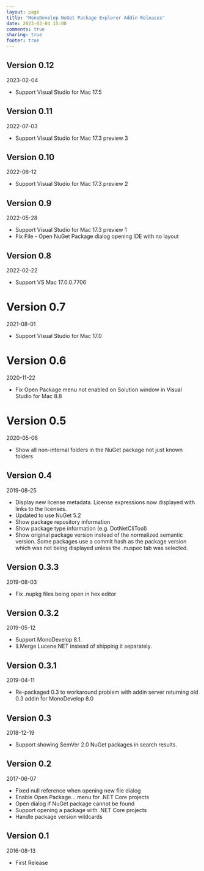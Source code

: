 ```yaml
---
layout: page
title: "MonoDevelop NuGet Package Explorer Addin Releases"
date: 2023-02-04 15:00
comments: true
sharing: true
footer: true
---
```


## Version 0.12

2023-02-04

 * Support Visual Studio for Mac 17.5

## Version 0.11

2022-07-03

 * Support Visual Studio for Mac 17.3 preview 3

## Version 0.10

2022-06-12

 * Support Visual Studio for Mac 17.3 preview 2

## Version 0.9

2022-05-28

 * Support Visual Studio for Mac 17.3 preview 1
 * Fix File - Open NuGet Package dialog opening IDE with no layout

## Version 0.8

2022-02-22

 * Support VS Mac 17.0.0.7706

# Version 0.7

2021-08-01

 * Support Visual Studio for Mac 17.0

# Version 0.6

2020-11-22

 * Fix Open Package menu not enabled on Solution window in Visual Studio for Mac 8.8

# Version 0.5

2020-05-06

 * Show all non-internal folders in the NuGet package not just known folders

## Version 0.4

2019-08-25

 * Display new license metadata. License expressions now displayed with links to the licenses.
 * Updated to use NuGet 5.2
 * Show package repository information
 * Show package type information (e.g. DotNetCliTool)
 * Show original package version instead of the normalized semantic version. Some packages use a commit hash as the package version which was not being displayed unless the .nuspec tab was selected.

## Version 0.3.3

2019-08-03

 * Fix .nupkg files being open in hex editor

## Version 0.3.2

2019-05-12

 * Support MonoDevelop 8.1.
 * ILMerge Lucene.NET instead of shipping it separately.


## Version 0.3.1

2019-04-11

 * Re-packaged 0.3 to workaround problem with addin server returning old 0.3 addin for MonoDevelop 8.0


## Version 0.3

2018-12-19

 * Support showing SemVer 2.0 NuGet packages in search results.

## Version 0.2

2017-06-07

 * Fixed null reference when opening new file dialog
 * Enable Open Package... menu for .NET Core projects
 * Open dialog if NuGet package cannot be found
 * Support opening a package with .NET Core projects
 * Handle package version wildcards

## Version 0.1

2016-08-13

 * First Release
 